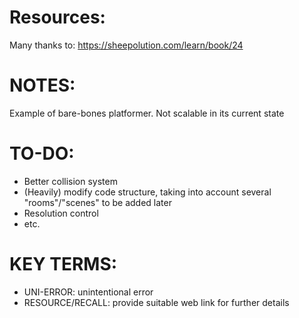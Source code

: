 # Resources:
Many thanks to:  https://sheepolution.com/learn/book/24

# NOTES:
Example of bare-bones platformer. Not scalable in its current state


# TO-DO:
+ Better collision system
+ (Heavily) modify code structure, taking into account several "rooms"/"scenes" to be added later
+ Resolution control
+ etc.

# KEY TERMS:
+ UNI-ERROR: unintentional error
+ RESOURCE/RECALL: provide suitable web link for further details

